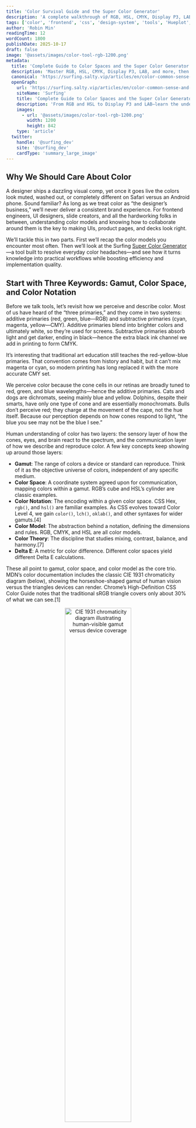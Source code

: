 ```yaml
---
title: 'Color Survival Guide and the Super Color Generator'
description: 'A complete walkthrough of RGB, HSL, CMYK, Display P3, LAB, and more, paired with Surfing Super Color Generator workflows that help developers, designers, and presenters collaborate on color.'
tags: ['color', 'frontend', 'css', 'design-system', 'tools', 'Hueplot', 'Super Color Generator']
author: 'Robin Min'
readingTime: 12
wordCount: 1800
publishDate: 2025-10-17
draft: false
image: '@assets/images/color-tool-rgb-1200.png'
metadata:
  title: 'Complete Guide to Color Spaces and the Super Color Generator | Surfing'
  description: 'Master RGB, HSL, CMYK, Display P3, LAB, and more, then use the Surfing Super Color Generator to generate gradients, palettes, and multi-platform swatches in minutes.'
  canonical: 'https://surfing.salty.vip/articles/en/color-common-sense-and-tools'
  openGraph:
    url: 'https://surfing.salty.vip/articles/en/color-common-sense-and-tools'
    siteName: 'Surfing'
    title: 'Complete Guide to Color Spaces and the Super Color Generator'
    description: 'From RGB and HSL to Display P3 and LAB—learn the underlying models and conversion techniques, supported by the Surfing Super Color Generator for faster delivery.'
    images:
      - url: '@assets/images/color-tool-rgb-1200.png'
        width: 1200
        height: 842
    type: 'article'
  twitter:
    handle: '@surfing_dev'
    site: '@surfing_dev'
    cardType: 'summary_large_image'
---
```


## Why We Should Care About Color

A designer ships a dazzling visual comp, yet once it goes live the colors look muted, washed out, or completely different on Safari versus an Android phone. Sound familiar? As long as we treat color as “the designer’s business,” we’ll never deliver a consistent brand experience. For frontend engineers, UI designers, slide creators, and all the hardworking folks in between, understanding color models and knowing how to collaborate around them is the key to making UIs, product pages, and decks look right.

We’ll tackle this in two parts. First we’ll recap the color models you encounter most often. Then we’ll look at the Surfing [Super Color Generator](https://surfing.salty.vip/showcase/en/color-gradient-gen/)—a tool built to resolve everyday color headaches—and see how it turns knowledge into practical workflows while boosting efficiency and implementation quality.

## Start with Three Keywords: Gamut, Color Space, and Color Notation

Before we talk tools, let’s revisit how we perceive and describe color. Most of us have heard of the “three primaries,” and they come in two systems: additive primaries (red, green, blue—RGB) and subtractive primaries (cyan, magenta, yellow—CMY). Additive primaries blend into brighter colors and ultimately white, so they’re used for screens. Subtractive primaries absorb light and get darker, ending in black—hence the extra black ink channel we add in printing to form CMYK.

It’s interesting that traditional art education still teaches the red-yellow-blue primaries. That convention comes from history and habit, but it can’t mix magenta or cyan, so modern printing has long replaced it with the more accurate CMY set.

We perceive color because the cone cells in our retinas are broadly tuned to red, green, and blue wavelengths—hence the additive primaries. Cats and dogs are dichromats, seeing mainly blue and yellow. Dolphins, despite their smarts, have only one type of cone and are essentially monochromats. Bulls don’t perceive red; they charge at the movement of the cape, not the hue itself. Because our perception depends on how cones respond to light, “the blue you see may not be the blue I see.”

Human understanding of color has two layers: the sensory layer of how the cones, eyes, and brain react to the spectrum, and the communication layer of how we describe and reproduce color. A few key concepts keep showing up around those layers:

- **Gamut**: The range of colors a device or standard can reproduce. Think of it as the objective universe of colors, independent of any specific medium.
- **Color Space**: A coordinate system agreed upon for communication, mapping colors within a gamut. RGB’s cube and HSL’s cylinder are classic examples.
- **Color Notation**: The encoding within a given color space. CSS Hex, `rgb()`, and `hsl()` are familiar examples. As CSS evolves toward Color Level 4, we gain `color()`, `lch()`, `oklab()`, and other syntaxes for wider gamuts.[4]
- **Color Model**: The abstraction behind a notation, defining the dimensions and rules. RGB, CMYK, and HSL are all color models.
- **Color Theory**: The discipline that studies mixing, contrast, balance, and harmony.[7]
- **Delta E**: A metric for color difference. Different color spaces yield different Delta E calculations.

These all point to gamut, color space, and color model as the core trio. MDN’s color documentation includes the classic CIE 1931 chromaticity diagram (below), showing the horseshoe-shaped gamut of human vision versus the triangles devices can render. Chrome’s High-Definition CSS Color Guide notes that the traditional sRGB triangle covers only about 30% of what we can see.[1]

<div align="center">
  <img src="/assets/images/CIE1931xy_gamut_comparison.svg.png" alt="CIE 1931 chromaticity diagram illustrating human-visible gamut versus device coverage" style="width: 60%; max-width: 480px;">
</div>

Perception may be innate, but knowledge is built. Color spaces give us mathematical models for describing the attributes and relationships of color. Which space you pick depends on the application: sRGB for the web, CMYK for print, Rec.709 or Rec.2020 for video, and so on.

---

## Color Spaces and How They Interconvert

In practical frontend collaboration, think of color as a pipeline: **confirm the target gamut (sRGB only or extending to Display P3), agree on the working color space (RGB, HSL, LAB, etc.), and decide how the code will encode the values.** With that pipeline in place, cross-device display, wide-gamut assets, and chart palettes all have a shared foundation, and “we couldn’t reproduce the design” stops being an excuse.

Once that pipeline is clear, the color model becomes the blueprint for how a specific space encodes colors. One model typically maps to one space, and the space dictates the notations available—RGB’s Cartesian cube yields `rgb()` and Hex, HSL’s cylinder gives us `hsl()`/`hsla()`, and so on. For each model we’ll follow the same playbook: understand the model, see how the space and notation connect, and note the engineering gotchas.

### A Brief History of Common Color Spaces

If color spaces are maps, then the coordinate systems we rely on are the trails blazed by earlier explorers. In the 1930s the CIE introduced the CIE 1931 chromaticity diagram, essentially drawing the “geographical boundaries” of visible light and becoming the starting point for gamut discussions.[3] Jump to 1996, when Microsoft and HP proposed the **sRGB** standard, giving displays, operating systems, and early web graphics a shared baseline—and letting frontend engineers and UI designers pass colors across devices reliably.[3][4]

Next came **Adobe RGB** in 1998, expanding coverage—especially greener cyans—for the print world. In 2015 Apple brought the film industry’s DCI-P3 gamut to consumer hardware with **Display P3**, turning it into the hot topic in wide-gamut debates.[4] Looking ahead we have **Rec.2020/BT.2100**, targeting HDR and 8K. It hasn’t fully landed on the web yet, but anyone building presentations or video content should keep an eye on it.[4]

This timeline mirrors how collaboration practices have evolved. UI designers choose display gamuts in Figma, developers implement fallbacks in code, and slide creators verify whether the projector supports the same standards. Knowing these milestones helps you diagnose why a deck looks different on a meeting-room screen and equips you for conversations about wide-gamut deliverables with the brand team.

We often depict color spaces as rings or bars, but we can also pick solid shapes that reflect a model’s geometry: RGB’s cube, HSL/HSV’s cylinders, and the more complex forms of the Munsell system.

<div style="display: grid; grid-template-columns: repeat(2, 1fr);">
  <img src="/assets/images/RGB_Cube.png" width="420" style="margin: 2px 0 2px 0;" alt="RGB color cube" />
  <img src="/assets/images/HSL_cylinder.png" width="420" style="margin: 2px 0 2px 0;" alt="HSL cylinder" />
  <img src="/assets/images/HSV_cylinder.png" width="420" style="margin: 2px 0 2px 0;" alt="HSV cylinder" />
  <img src="/assets/images/Munsell_cylindrical.png" width="420" style="margin: 2px 0 2px 0;" alt="Munsell color system structure" />
</div>

### Common Color-Space Conversions

Because color spaces describe gamut, we naturally want to move between them. Most common spaces have deterministic—or near-linear—conversion paths, but their ranges differ, so some conversions aren’t perfectly symmetrical. Knowing that keeps expectations realistic.

Here are the conversions you’ll encounter most often in cross-functional work. The shared game plan is: **separate the color components, linearize the data, then re-encode using the destination space’s matrix or functions.**[5][7]

- **sRGB ↔ Linear sRGB**: CSS or Canvas lighting, gradients, and blend modes require converting gamma-compressed sRGB to the linear space (`srgb` → `srgb-linear`) before rendering, then applying gamma again afterward. That’s how you avoid uneven brightness in engines and animation tooling.[5]

```python
# sRGB values normalized to [0, 1]
if (c_srgb <= 0.04045):
  c_linear = c_srgb / 12.92
else:
  c_linear = ((c_srgb + 0.055) / 1.055) ** 2.4

# Convert back after rendering
if (c_linear <= 0.0031308):
  c_srgb = 12.92 * c_linear
else:
  c_srgb = 1.055 * (c_linear ** (1 / 2.4)) - 0.055
```

_When to use it_: gradient interpolation, Canvas/WebGL lighting, CSS `mix-blend-mode` math, and any animation pipeline that expects linear light.

- **sRGB ↔ Display P3**: Tools convert colors through an intermediate space such as XYZ or LAB, then project onto the destination gamut using primary vectors. Surfing’s tool and most design apps follow this flow, so designers can hand off Display P3 swatches and developers can implement them with `color(display-p3 …)` without guesswork.[4]

```python
# Linear sRGB to XYZ (D65)
|X|   |0.4124564 0.3575761 0.1804375| |R_lin|
|Y| = |0.2126729 0.7151522 0.0721750|*|G_lin|
|Z|   |0.0193339 0.1191920 0.9503041| |B_lin|

# XYZ to linear Display P3
|R_p3_lin|   | 2.4934969 -0.9313836 -0.4027108| |X|
|G_p3_lin| = |-0.8294889  1.7626640  0.0236247|*|Y|
|B_p3_lin|   | 0.0358458 -0.0761724  0.9568845| |Z|

# Apply the Display P3 gamma curve (≈2.4 exponent)
```

_When to use it_: wide-gamut themes for iOS/macOS, HDR-ready marketing assets, slide decks that must shine on modern projectors, or anywhere you combine saturated gradients with sRGB fallbacks.

- **RGB ↔ CMYK**: Print workflows rely on ICC profiles, generate a black (K) channel, and respect total ink limits. Run colors through this step ahead of time to avoid “the brochure came back muted” surprises.[7]

```python
# Assume RGB components normalized to [0, 1]
K = 1 - max(R, G, B)
if K < 1:
  C = (1 - R - K) / (1 - K)
  M = (1 - G - K) / (1 - K)
  Y = (1 - B - K) / (1 - K)
else:
  C = M = Y = 0

# CMYK -> RGB
R = (1 - C) * (1 - K)
G = (1 - M) * (1 - K)
B = (1 - Y) * (1 - K)
```

_When to use it_: brand teams switching between on-screen and print collateral, preflight checks for brochures or swag, and presentations that also need printable handouts.

- **RGB/HSL ↔ LAB/LCH**: Converting through XYZ pays off when you need accessible contrast, palette harmonization, or consistent readability on both projectors and LCDs.[4][7]

```python
# XYZ -> LAB (reference white D65)
fx = f(X / Xn)
fy = f(Y / Yn)
fz = f(Z / Zn)
L = 116 * fy - 16
A = 500 * (fx - fy)
B = 200 * (fy - fz)

# LAB -> LCH
C = sqrt(A**2 + B**2)
H = atan2(B, A)  # degrees, 0°–360°
```

_When to use it_: WCAG contrast audits, dark-mode tuning, cross-device readability checks, and calculating ΔE when aligning color tokens with physical samples.

- **HSL ↔ RGB**: HSL maps closely to human intuition about brightness, making it ideal for building tone ladders or dark-mode palettes.

```python
# Forward (HSL → RGB)
C = (1 - abs(2 * L - 1)) * S
X = C * (1 - abs((H / 60) % 2 - 1))
m = L - C / 2

sector = int(H // 60) % 6
if sector == 0:
  r1, g1, b1 = C, X, 0
elif sector == 1:
  r1, g1, b1 = X, C, 0
elif sector == 2:
  r1, g1, b1 = 0, C, X
elif sector == 3:
  r1, g1, b1 = 0, X, C
elif sector == 4:
  r1, g1, b1 = X, 0, C
else:
  r1, g1, b1 = C, 0, X

R, G, B = r1 + m, g1 + m, b1 + m

# Reverse (RGB → HSL)
max_rgb = max(R, G, B)
min_rgb = min(R, G, B)
delta = max_rgb - min_rgb
L = (max_rgb + min_rgb) / 2
S = delta / (1 - abs(2 * L - 1)) if delta else 0

if delta == 0:
  H = 0
elif max_rgb == R:
  H = 60 * (((G - B) / delta) % 6)
elif max_rgb == G:
  H = 60 * (((B - R) / delta) + 2)
else:
  H = 60 * (((R - G) / delta) + 4)
```

_When to use it_: CSS variable-based theming, generating consistent hover/active/disabled states, and building slide templates with graded emphasis colors.

- **HSV ↔ RGB**: HSV is intuitive for color wheels or adjusting base colors plus highlights, since Value directly controls brightness.

```python
# Forward (HSV → RGB)
C = V * S
X = C * (1 - abs((H / 60) % 2 - 1))
m = V - C

sector = int(H // 60) % 6
if sector == 0:
  r1, g1, b1 = C, X, 0
elif sector == 1:
  r1, g1, b1 = X, C, 0
elif sector == 2:
  r1, g1, b1 = 0, C, X
elif sector == 3:
  r1, g1, b1 = 0, X, C
elif sector == 4:
  r1, g1, b1 = X, 0, C
else:
  r1, g1, b1 = C, 0, X

R, G, B = r1 + m, g1 + m, b1 + m

# Reverse (RGB → HSV)
max_rgb = max(R, G, B)
min_rgb = min(R, G, B)
delta = max_rgb - min_rgb
V = max_rgb
S = delta / max_rgb if max_rgb else 0

if delta == 0:
  H = 0
elif max_rgb == R:
  H = 60 * (((G - B) / delta) % 6)
elif max_rgb == G:
  H = 60 * (((B - R) / delta) + 2)
else:
  H = 60 * (((R - G) / delta) + 4)
```

_When to use it_: interactive color pickers, gradient editors, highlight/shadow adjustments in JS, and quickly testing alternate highlight colors for slide decks.

Memorize these patterns and color conversations stop sounding like different species talking past each other. A simple rule of thumb: **whoever understands the target device best owns the conversion.** Designers or teammates closest to the device confirm the gamut and supply swatches; frontend developers retain wide-gamut values with CSS Color Level 4 syntax while offering sRGB fallbacks; the print or brand team handles the CMYK end. Treat these conversions as your cross-medium dictionary.

---

## Color Models Frontend Developers See All the Time

Now that the fundamentals and conversions are squared away, let’s map everyday frontend terminology back to them.

### RGB & Hex: The Native Tongue of Screens

- **RGB is the default mixing model for screens**, with red, green, and blue channels ranging from 0–255. CSS `rgb()`/`rgba()`, Canvas, and WebGL all use this logic.
- **Hex is just RGB in base 16**—`#FF5500` equals `rgb(255, 85, 0)`. Because it’s concise and universally supported, design handoffs almost always deliver hex values.
- **Watch the gamma**: To produce smooth gradients or control brightness, linearize the values (convert sRGB to linear RGB) before interpolation; otherwise highlights look dull compared with the mock-up.

### HSL / HSV: Bring Color Tweaks Closer to Human Perception

- **HSL (Hue, Saturation, Lightness)** splits color into hue, saturation, and lightness, making it straightforward to control a sequence of tones—keep hue fixed and adjust lightness for a tonal ladder.
- **HSV (Hue, Saturation, Value)** shines when you’re building color wheels or manipulating base colors plus highlights; Value maps directly to brightness.
- **CSS ships `hsl()` but still lacks a native `hsv()` function** (CSS Color Level 4 doesn’t define one).[4] If you need HSV, convert it to RGB/HSL via JavaScript or a tool before rendering. Slide creators can leverage HSL steps to quickly produce title, subtitle, and accent tiers.

### Color Spaces: sRGB, display-p3, and Beyond

- **Why care about color spaces?** Color models describe how values are arranged, while color spaces define the real-world gamut those values live in. MDN’s [glossary entry](https://developer.mozilla.org/en-US/docs/Glossary/Color_space) and Wikipedia’s [color space](https://en.wikipedia.org/wiki/Color_space) article summarize the relationship clearly.[2][3]
- **The web still defaults to sRGB**: `<hex-color>`, `rgb()`, and `hsl()` all live in sRGB, guaranteeing cross-browser stability.
- **display-p3 and other wide gamuts are on the rise**: On supporting browsers you can render richer colors with `color(display-p3 r g b)` and supply fallbacks via `@media (color-gamut: p3)`.[6]
- **Relative colors and linear spaces**: The CSS `color()` function lets you derive new values from existing ones, while `srgb-linear` is perfect for lighting and gradient math.[5]
- **Pipeline tip**: When reviewing design handoffs, always ask, “Is this palette Display P3?” Decide whether you need conversion or sRGB fallbacks before coding.

### CMYK: Don’t Ignore It When Printing

- Even if you mostly ship screens, collaborating with marketing or printing collateral means dealing with **CMYK (cyan, magenta, yellow, black)**.
- **RGB → CMYK is lossy**; neon hues often lose saturation on paper. Simulate conversions early or ask designers for alternate palettes.
- Surfing’s tool can generate CMYK values and flag “out of gamut” colors so you don’t discover issues after files reach the print shop.[8]

### LAB / LCH: When Accessibility Matters

- **LAB is grounded in human perception**, and ΔE (color difference) is calculated in this space.[7] If you need to know how distinct two colors feel to human eyes, LAB is your friend.
- **LCH (Lightness, Chroma, Hue)** is LAB in polar coordinates. CSS Color Level 4 is adding `lch()`, which is more perceptually uniform than HSL and great for gradients or contrast control.[4]
- When you tune dark mode, audit WCAG contrast, or ensure presentations remain legible on both projectors and LCDs, LAB/LCH deliver more reliable results than raw RGB.

Feeling familiar again? Once you grasp how these concepts relate, the frontend color jargon you see every day becomes much easier to navigate.

### Color Management and Accessibility Tips

- **ICC profiles**: Device gamuts vary wildly (sRGB, Display P3, etc.), so the hero color in a design mock-up might shift on lower-end displays. Chrome already supports `color(display-p3 …)`, but pair it with fallbacks for stability.[6]
- **Contrast**: WCAG AA requires text-to-background contrast of at least 4.5:1. Surfing’s tool can calculate it—no need to punch formulas manually.[8]
- **Color-vision simulation**: Always test palettes against color-vision deficiencies, especially for charts and status indicators.

<div class="codepen-embed-wrap" style="height: 600px; width: 100%">
<iframe allow="camera; clipboard-read; clipboard-write; encrypted-media; geolocation; microphone; midi;" loading="lazy" src="https://hueplot.ardov.me" style="height: 100%; width: 100%; border: 0;" data-title="Pen zdgXJj by meodai on Codepen">Visit <a href="https://hueplot.ardov.me">the site Hueplot</a></iframe></div>

Hueplot is an open-source tool that flattens hue and saturation across different color spaces so you can inspect a palette’s distribution in `sRGB`, `OKLCH`, and beyond. Frontend engineers can verify whether gradient curves feel smooth, while designers and slide makers can anticipate whether colors cluster in one quadrant or turn gray on projectors. The recommended flow: import candidate colors → switch color spaces to inspect → fine-tune parameters in the Surfing tool and export code or swatches to close the loop from inspiration to delivery.

---

## Surfing Super Color Generator in Practice

The theory above outlines the variables you need to watch. Surfing’s [Super Color Generator](https://surfing.salty.vip/showcase/en/color-gradient-gen/) was designed to bring those variables together in one interface so designers, developers, and data-visualization engineers can explore, calibrate, and export colors side by side.[8] Whether you’re copying a Figma palette or upgrading design tokens to wide gamut, the tool keeps the workflow tight.

Here’s how it connects the dots.

### 1. RGB/Hex Gradient Panel: Smooth the Steps Before You Write CSS

![Surfing Super Color Generator – RGB gradient panel](@assets/images/color-tool-rgb-1200.png)

- **Problem it solves**: Generate gradient sequences from two endpoints, adjust segment counts, and verify smooth transitions before touching code.
- **Core experience**: Start/end colors, segment count, and class-name prefixes share the same screen. Outputs include hex arrays, CSS classes, and copy buttons.
- **Best for**: Background gradients, chart scales, button hover ladders, and slide backgrounds. Dial it in here, then paste back into your design system or presentation template.
- **Tip**: When the gradient has many stops, check whether luminance is linear. If needed, drop the generated hex values into a LAB/LCH tool to inspect ΔE.

### 2. HSL/HSV Panel: Keep Hue Aligned While Tweaking Lightness

- **Interaction**: Pick a base color, adjust hue step, saturation, and lightness/value. The tool renders a row of swatches and supplies `hsl()` or hex values.
- **Developer bonus**: Perfect for theming, hover/active/disabled states, or JavaScript logic that computes colors on the fly.
- **Extra value**: HSL output plugs straight into CSS variables, and HSV results convert to RGB/hex in one click—no manual math. Slide creators can instantly produce tiered palettes for headings, subheads, and highlights.

### 3. CMYK Panel: Predict Whether Print Can Handle It

- Enter CMYK values to see the matching hex code and check whether the color falls outside common printer gamuts.
- If you manage brand sites or marketing pages and also need printed collateral, running colors through this panel keeps the design from falling apart offline.

### 4. Advanced Harmonies: Auto-Generate Harmonious Palettes

![Surfing Super Color Generator – Harmony panel](@assets/images/color-tool-harmony.png)

- **Coverage**: Supports analogous, complementary, split, triadic, tetradic, and other harmony rules.
- **Why engineers care**: When you need a quick MVP look without a dedicated designer, harmonies provide a reliable palette instantly.
- **Pro tip**: Combine the exported colors with CSS variables—`--color-primary`, `--color-accent`, and so on—to slot them into component libraries or presentation themes.

### 5. Data Visualization Presets: Color Emergency Kit for Charts

- Generates Sequential, Diverging, and Qualitative palettes in one shot, complete with usage notes.
- Working with ECharts, D3, or BI dashboards? These palettes prevent rainbow chaos and stay color-blind friendly.

### 6. Code Export, Class Prefixes, Copy UX

- Every panel lets you customize class-name prefixes such as `palette-brand-100`, making it easy to adopt in Tailwind or proprietary design-token systems.
- One-click copying for CSS and JSON accelerates drops into component libraries or Storybook.
- If you script automation, treat the exported JSON as source data and wire it into your build pipeline.

### 7. Color-Vision Simulation & Print Warnings: Sanity Checks Before Launch

- **Color-vision simulation**: Supports deuteranopia, protanopia, and more. Ideal for verifying charts and status labels before shipping, and for ensuring presentation decks stay legible.
- **CMYK warnings**: A warning means you need a print-safe fallback—don’t wait for the shop to call you back.

### 8. Suggested Collaboration Workflow

Whether you’re collaborating as a team or working solo, try this “role + action” flow:

- **Brand and UI designers**: Annotate primary and semantic colors in Figma or Sketch, and flag whether you need Display P3, CMYK, or projector-safe palettes.
- **Frontend engineers**: Rebuild gradients, state colors, and chart palettes in the Surfing tool, then export CSS variables or classes.
- **Data visualization/BI engineers**: Use harmony and data-viz modes to generate chart palettes, toggling color-vision simulation to check perception differences.
- **Slide and presentation creators**: Calibrate Keynote/PowerPoint palettes according to the venue’s gamut, and rely on CMYK warnings to anticipate cross-medium behavior.
- **Full-stack or indie developers**: If you don’t have a design partner, explore directly in the tool, export assets, and refine later with helpers like `color-mix()`.
- **Final QA**: Run color-vision simulation, contrast checks, and CMYK warnings as a last-mile sanity pass. Export print-ready swatches for marketing when needed.

---

## Closing Thoughts: Treat Color Systems as Engineering Assets

Color work isn’t mysticism, nor is it only a designer’s aesthetic duty. When frontend developers understand a handful of models and wield the right tooling, visual specs land consistently and color standards can become a reusable team asset.

Make Surfing’s [Super Color Generator](https://surfing.salty.vip/showcase/en/color-gradient-gen/) part of your routine: align on requirements, generate code during development, and run accessibility checks before launch. Over time your color system becomes easier to maintain—and far more professional.

Share this article with teammates, or host a workshop to get everyone comfortable treating color as an engineering topic.

## References

- 1. [Chrome Developer Docs – High-Definition CSS Color Guide](https://developer.chrome.com/docs/css-ui/high-definition-css-color-guide)
- 2. [MDN Docs – Color space](https://developer.mozilla.org/en-US/docs/Glossary/Color_space)
- 3. [Wikipedia – Color space](https://en.wikipedia.org/wiki/Color_space)
- 4. [web.dev – New CSS color spaces and functions across major engines](https://web.dev/blog/color-spaces-and-functions)
- 5. [MDN Docs – `color()`](https://developer.mozilla.org/en-US/docs/Web/CSS/color_value/color)
- 6. [MDN Docs – `@media (color-gamut)`](https://developer.mozilla.org/en-US/docs/Web/CSS/@media/color-gamut)
- 7. [Wikipedia – Color model](https://en.wikipedia.org/wiki/Color_model)
- 8. [Surfing – Super Color Generator](https://surfing.salty.vip/showcase/en/color-gradient-gen/)
